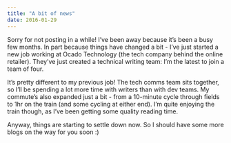 ```yaml
---
title: "A bit of news"
date: 2016-01-29
---
```


Sorry for not posting in a while! I’ve been away because it’s been a busy few months. In part because things have changed a bit - I’ve just started a new job working at Ocado Technology (the tech company behind the online retailer). They’ve just created a technical writing team: I’m the latest to join a team of four.

It’s pretty different to my previous job! The tech comms team sits together, so I’ll be spending a lot more time with writers than with dev teams. My commute’s also expanded just a bit - from a 10-minute cycle through fields to 1hr on the train (and some cycling at either end). I’m quite enjoying the train though, as I’ve been getting some quality reading time. 

Anyway, things are starting to settle down now. So I should have some more blogs on the way for you soon :)